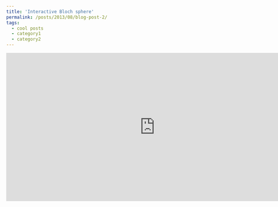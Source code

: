 ```yaml
---
title: 'Interactive Bloch sphere'
permalink: /posts/2013/08/blog-post-2/
tags:
  - cool posts
  - category1
  - category2
---
```


<iframe width='800' height='400' src='https://www.wolframcloud.com/obj/0b348e51-86c1-4a13-a928-cc5e986034fb' frameborder='0'></iframe>